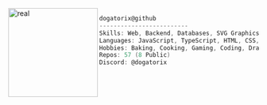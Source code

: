 <img align="left" src="https://media1.tenor.com/m/oHK6jpOBWK4AAAAC/littlebigplanet-sackboy.gif" alt="real" width="180"/> 

```csharp
dogatorix@github
-------------------------
Skills: Web, Backend, Databases, SVG Graphics, Modding
Languages: JavaScript, TypeScript, HTML, CSS, Java, C++/C#, Python, Lua
Hobbies: Baking, Cooking, Gaming, Coding, Drawing
Repos: 57 (8 Public)
Discord: @dogatorix
```
